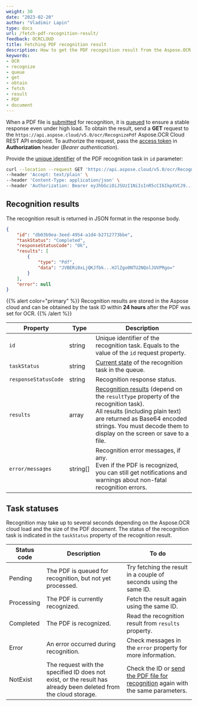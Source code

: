 ```yaml
---
weight: 30
date: "2023-02-20"
author: "Vladimir Lapin"
type: docs
url: /fetch-pdf-recognition-result/
feedback: OCRCLOUD
title: Fetching PDF recognition result
description: How to get the PDF recognition result from the Aspose.OCR Cloud queue.
keywords:
- OCR
- recognize
- queue
- get
- obtain
- fetch
- result
- PDF
- document
---
```


When a PDF file is [submitted](/ocr/send-pdf-for-recognition/) for recognition, it is [queued](/ocr/recognition-workflow/) to ensure a stable response even under high load. To obtain the result, send a **GET** request to the `https://api.aspose.cloud/v5.0/ocr/RecognizePdf` Aspose.OCR Cloud REST API endpoint. To authorize the request, pass the [access token](/ocr/authorization/) in **Authorization** header (_Bearer authentication_).

Provide the [unique identifier](/ocr/send-pdf-for-recognition/#return-value) of the PDF recognition task in `id` parameter:

```bash
curl --location --request GET 'https://api.aspose.cloud/v5.0/ocr/RecognizePdf?id=db03b9ea-3eed-4954-a1d4-b2712773bbe' \
--header 'Accept: text/plain' \
--header 'Content-Type: application/json' \
--header 'Authorization: Bearer eyJhbGciOiJSUzI1NiIsInR5cCI6IkpXVCJ9...HaRYOxBcCRCPLnrFCVXpw7UA' \
```

## Recognition results

The recognition result is returned in JSON format in the response body.

```json
{
	"id": "db03b9ea-3eed-4954-a1d4-b2712773bbe",
	"taskStatus": "Completed",
	"responseStatusCode": "Ok",
	"results": [
		{
			"type": "Pdf",
			"data": "JVBERi0xLjQKJfbk...HJlZgo0NTU2NQolJUVPRgo="
		}
	],
	"error": null
}
```

{{% alert color="primary" %}}
Recognition results are stored in the Aspose cloud and can be obtained by the task ID within **24 hours** after the PDF was set for OCR.
{{% /alert %}}

Property | Type | Description
--------- | ---- | -----------
`id` | string | Unique identifier of the recognition task. Equals to the value of the `id` request property.
`taskStatus` | string | [Current state](#task-statuses) of the recognition task in the queue.
`responseStatusCode` | string | Recognition response status.
`results` | array | [Recognition results](/ocr/result-format/) (depend on the `resultType` property of the recognition task).<br />All results (including plain text) are returned as Base64 encoded strings. You must decode them to display on the screen or save to a file.
`error/messages` | string[] | Recognition error messages, if any.<br />Even if the PDF is recognized, you can still get notifications and warnings about non-fatal recognition errors.

## Task statuses

Recognition may take up to several seconds depending on the Aspose.OCR cloud load and the size of the PDF document. The status of the recognition task is indicated in the `taskStatus` property of the recognition result.

Status code | Description | To do
----------- | ----------- | ------
Pending | The PDF is queued for recognition, but not yet processed. | Try fetching the result in a couple of seconds using the same ID.
Processing | The PDF is currently recognized. | Fetch the result again using the same ID.
Completed | The PDF is recognized. | Read the recognition result from `results` property.
Error | An error occurred during recognition. | Check messages in the `error` property for more information.
NotExist | The request with the specified ID does not exist, or the result has already been deleted from the cloud storage. | Check the ID or [send the PDF file for recognition](/ocr/send-pdf-for-recognition/) again with the same parameters.
